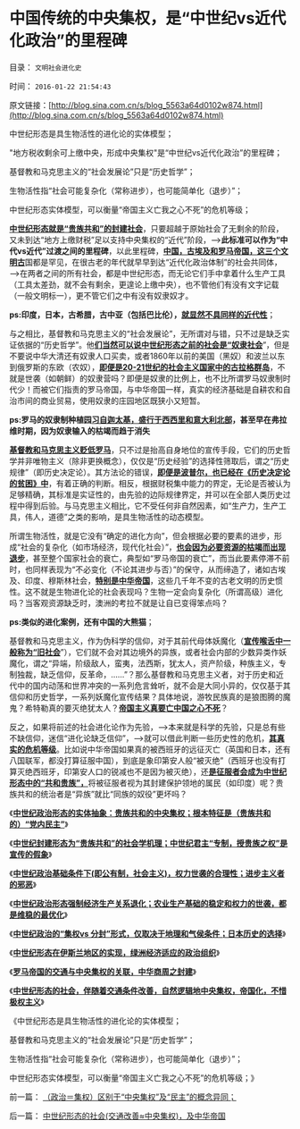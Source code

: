 # 中国传统的中央集权，是“中世纪vs近代化政治”的里程碑

目录： `文明社会进化史` 

时间： `2016-01-22 21:54:43` 

原文链接：[http://blog.sina.com.cn/s/blog_5563a64d0102w874.html](http://blog.sina.com.cn/s/blog_5563a64d0102w874.html)

中世纪形态是具生物活性的进化论的实体模型；

"地方税收剩余可上缴中央，形成中央集权"是“中世纪vs近代化政治”的里程碑；

基督教和马克思主义的“社会发展论”只是“历史哲学”；

生物活性指“社会可能复杂化（常称进步），也可能简单化（退步）”；

中世纪形态实体模型，可以衡量“帝国主义亡我之心不死”的危机等级；

[**中世纪形态就是“贵族共和”的封建社会**](../../../2016/1/13/中世纪封建形态为“贵族共和”的社会学机理；.md)，只要超越于原始社会了无剩余的阶段，又未到达“地方上缴财税”足以支持中央集权的“近代”阶段，——>**此标准可以作为“中代vs近代”过渡之间的里程碑**，以此里程碑，[**中国，古埃及和罗马帝国，这三个文明古**](../../../2010/4/13/古埃及提供一个类中国文明的完整生命周期.md)国都是罕见，在很古老的年代就早早到达“近代化政治体制”的社会共同体，——>在两者之间的所有社会，都是中世纪形态，而无论它们手中拿着什么生产工具（工具太差劲，就不会有剩余，更遑论上缴中央），也不管他们有没有文字记载（一般文明标一），更不管它们之中有没有奴隶奴才。

**ps:印度，日本，古希腊，古中亚（包括巴比伦），[**就显然不具同样的近代性**](../../../2016/1/18/日本地理条件下武士分封的最优化，及日本历史的选择；.md)**；

与之相比，基督教和马克思主义的“社会发展论”，无所谓对与错，只不过是缺乏实证依据的“历史哲学”。他[**们当然可以说中世纪形态之前的社会是“奴隶社会**](../../../2009/11/16/奴隶制社会和古罗马.md)”，但是不要说中华大清还有奴隶人口买卖，或者1860年以前的美国（黑奴）和波兰以东到俄罗斯的东欧（农奴），[**即便是20-21世纪的社会主义国家中的古拉格群岛**](../../../2014/10/7/包身工制度到古拉格群岛的三个必要条件.md)，不就是世袭（如朝鲜）的奴隶营吗？即便是奴隶的比例上，也不比所谓罗马奴隶制时代少！而被它们指责的罗马帝国，与中华帝国一样，真实的经济基础是自耕农和自治市间的商业贸易，使用奴隶的庄园地区既狭小又短暂。

**ps:罗马的奴隶制种植园[**习自迦太基，盛行于西西里和意大利北部**](../../../2008/9/7/为什么统一地中海世界是罗马而不是迦太基.md)，甚至早在弗拉维时期，因为奴隶输入的枯竭而趋于消失**

[**基督教和马克思主义贬低罗马**](../../../2016/1/20/罗马帝国的交通，中央集权，及其崩溃的内因；.md)，只不过是抬高自身地位的宣传手段，它们的历史哲学并非唯物主义（除非更换概念），仅仅是“历史经验”的选择性筛取后，谓之“历史规律”（即历史决定论）。其方法论的错误，[**即便是波普尔，也已经在《历史决定论的贫困》中**](../../../2011/2/14/德国历史学派和《历史决定论的贫困》.md)，有着正确的判断。相反，根据财税集中能力的界定，无论是否被认为足够精确，其标准是实证性的，由先验的边际规律界定，并可以在全部人类历史过程中得到后验。与马克思主义相比，它不受任何非自然因素，如“生产力，生产工具，伟人，道德”之类的影响，是具生物活性的动态模型。

所谓生物活性，就是它没有“确定的进化方向”，但会根据必要的要素的进步，形成“社会的复杂化（如市场经济，现代化社会）”，[**也会因为必要资源的枯竭而出现退步**](../../../2016/1/17/中世纪政治形态强制经济生产关系退化，直到农业和贫困；.md)，甚至整个国家社会的衰亡，典型如“罗马帝国的衰亡”，而当此要素停滞不前时，也同样表现为“不必变化（不论其进步与否）”的保守，从而缔造了，诸如古埃及、印度、穆斯林社会，[**特别是中华帝国**](../../../2015/12/29/中华帝国的伟大面子，鸦片战争导致国将不国的政治危机；.md)，这些几千年不变的古老文明的历史惯性。这不就是生物进化论的社会表现吗？生物一定会向复杂化（所谓高级）进化吗？当客观资源缺乏时，澳洲的考拉不就是让自已变得笨点吗？

**ps:类似的进化案例，还有中国的大熊猫**；

基督教和马克思主义，作为伪科学的信仰，对于其前代母体妖魔化（[**宣传喉舌中一般称为“旧社会**](../../../2010/11/1/大历史观统一了现实和历史，没有“旧社会”和“道德典范”.md)”），它们就不会对其边境外的异族，或者社会内部的少数异类作妖魔化，谓之“异端，阶级敌人，蛮夷，法西斯，犹太人，资产阶级，种族主义，专制独裁，缺乏信仰，反革命，……”？那么基督教和马克思主义者，对于历史和近代中的国内动荡和世界冲突的一系列危言耸听，就不会是大同小异的，仅仅基于其信仰和历史哲学，一系列妖魔化宣传结果？具体地说，游牧民族真的是狼图腾的魔鬼？希特勒真的要灭绝犹太人？[**帝国主义真要亡中国之心不死**](../../../2009/12/25/自力更生国防建设是小农意识历史经验.md)？

反之，如果将前述的社会进化论作为先验，——>本来就是科学的先验，只是总有些不缺信仰，迷信“进化论缺乏信仰”，——>就可以借此判断一些历史性的危机，[**其真实的危机等级**](../../../2012/12/27/亡党亡国的危机等级和管理，英美民主最关键的亡党亡国历史事件.md)。比如说中华帝国如果真的被西班牙的远征灭亡（英国和日本，还有八国联军，都没打算征服中国），到底是象印第安人般“被灭绝”（西班牙也没有打算灭绝西班牙，印第安人口的锐减也不是因为被灭绝），还[**是征服者会成为中世纪形态中的“共和贵族”，**](../../../2016/1/12/中世纪政治形态的实体抽象：贵族共和的中央集权；.md)将被征服者视为其封建保护领地的属民（如印度）呢？贵族共和的统治者是“异族”就比“同族的奴役”更坏吗？

《[**中世纪政治形态的实体抽象：贵族共和的中央集权；根本特征是（贵族共和的）“党内民主”**](../../../2016/1/12/中世纪政治形态的实体抽象：贵族共和的中央集权；.md)》

《[**中世纪封建形态为“贵族共和”的社会学机理；中世纪君主“专制，授贵族之权”是宣传的假象**](../../../2016/1/13/中世纪封建形态为“贵族共和”的社会学机理；.md)》

《[**中世纪政治基础条件下(即公有制，社会主义)，权力世袭的合理性；进步主义者的邪恶**](../../../2016/1/14/中世纪的封建政治条件下，权力世袭的合理性.md)》

《[**中世纪政治形态强制经济生产关系退化；农业生产基础的稳定和权力的世袭，都是维稳的最优化**](../../../2016/1/17/中世纪政治形态强制经济生产关系退化，直到农业和贫困；.md)》

《[**中世纪政治的“集权vs 分封”形式，仅取决于地理和气侯条件；日本历史的选择**](../../../2016/1/18/日本地理条件下武士分封的最优化，及日本历史的选择；.md)》

《[**中世纪形态在伊斯兰地区的实现，绿洲经济适应的政治组织**](../../../2016/1/19/中世纪形态在伊斯兰地区的实现，绿洲经济适应的政治组织.md)》

《[**罗马帝国的交通与中央集权的关联，中华商周之封建**](../../../2016/1/20/罗马帝国的交通，中央集权，及其崩溃的内因；.md)》

《[**中世纪形态的社会，伴随着交通条件改善，自然逻辑地中央集权，帝国化，不惜极权主义**](../../../2016/1/21/中世纪形态的社会(交通改善≈中央集权)，及中华帝国.md)》

《中世纪形态是具生物活性的进化论的实体模型；

基督教和马克思主义的“社会发展论”只是“历史哲学”；

生物活性指“社会可能复杂化（常称进步），也可能简单化（退步）”；

中世纪形态实体模型，可以衡量“帝国主义亡我之心不死”的危机等级；》

前一篇： [（政治＝集权）区别于“中央集权”及“民主”的概念异同；](../../../2016/1/23/（政治＝集权）区别于“中央集权”及“民主”的概念异同；.md)

后一篇： [中世纪形态的社会(交通改善≈中央集权)，及中华帝国](../../../2016/1/21/中世纪形态的社会(交通改善≈中央集权)，及中华帝国.md)

